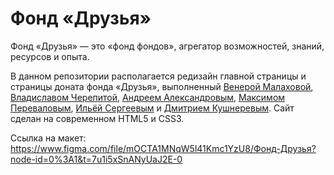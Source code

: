 # Фонд «Друзья»
Фонд «Друзья» — это «фонд фондов», агрегатор возможностей, знаний, ресурсов и опыта.

В данном репозитории располагается редизайн главной страницы и страницы доната фонда «Друзья», выполненный [Венерой Малаховой][venera], [Владиславом Черепитой][vlad], [Андреем Александровым][andrei], [Максимом Переваловым][maksim], [Ильёй Сергеевым][ilya] и [Дмитрием Кушнеревым][dmitry]. Сайт сделан на современном HTML5 и CSS3.

Ссылка на макет: https://www.figma.com/file/mOCTA1MNqW5l41Kmc1YzU8/Фонд-Друзья?node-id=0%3A1&t=7u1i5xSnANyUaJ2E-0

[venera]: https://github.com/Venera781
[vlad]: https://github.com/chvllad
[andrei]: https://github.com/AtetsCoda
[maksim]: https://github.com/LRU-ROSE
[ilya]: https://github.com/S3XY-code
[dmitry]: https://github.com/w0lrid
